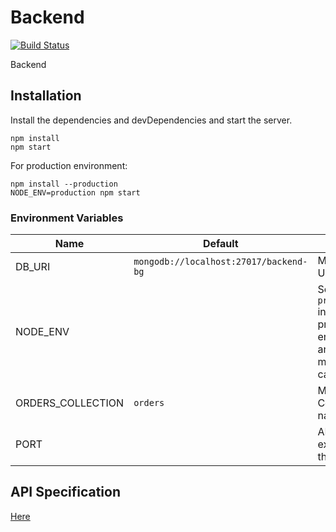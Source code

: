 # Backend

[![Build Status](https://travis-ci.com/yitomok/9e77f6ce-a3cc-46fe-83c6-8eab8c6ba547.svg?branch=backend-lv-1)](https://travis-ci.com/yitomok/9e77f6ce-a3cc-46fe-83c6-8eab8c6ba547)

Backend

## Installation
Install the dependencies and devDependencies and start the server.
```
npm install
npm start
```

For production environment:
```
npm install --production
NODE_ENV=production npm start
```

### Environment Variables

| Name | Default | Usage |
| ------ | ------ | ------ |
| DB_URI | `mongodb://localhost:27017/backend-bg` | MongoDB URI |
| NODE_ENV |  | Set `production` in production environment and `test` for mocha test cases |
| ORDERS_COLLECTION | `orders` | MongoDB Collection name |
| PORT |  | API exposed at this port |

## API Specification

[Here](API.md)
